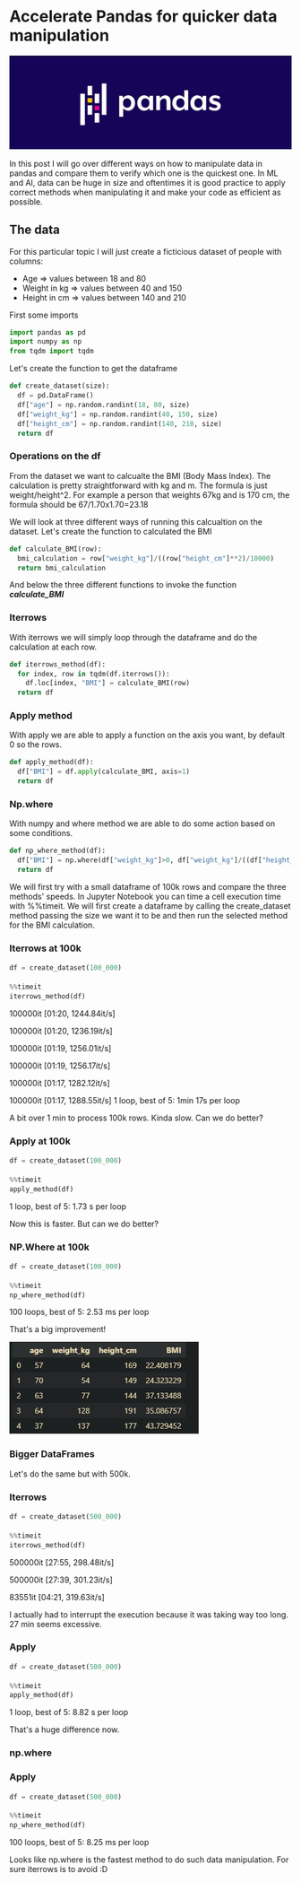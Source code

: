 # Accelerate Pandas for quicker data manipulation

![Pandas](/images/Pandas_logo.jpg)

In this post I will go over different ways on how to manipulate data in pandas and compare them to verify which one is the quickest one.
In ML and AI, data can be huge in size and oftentimes it is good practice to apply correct methods when manipulating it and make your code as efficient as possible.

## The data

For this particular topic I will just create a ficticious dataset of people with columns:

- Age => values between 18 and 80
- Weight in kg => values between 40 and 150
- Height in cm => values between 140 and 210

First some imports

```python
import pandas as pd
import numpy as np
from tqdm import tqdm
```

Let's create the function to get the dataframe

```python
def create_dataset(size):
  df = pd.DataFrame()
  df["age"] = np.random.randint(18, 80, size)
  df["weight_kg"] = np.random.randint(40, 150, size)
  df["height_cm"] = np.random.randint(140, 210, size)
  return df
```

### Operations on the df

From the dataset we want to calcualte the BMI (Body Mass Index). The calculation is pretty straightforward with kg and m. The formula is just weight/height^2.
For example a person that weights 67kg and is 170 cm, the formula should be 67/1.70x1.70=23.18

We will look at three different ways of running this calcualtion on the dataset. 
Let's create the function to calculated the BMI

```python
def calculate_BMI(row):
  bmi_calculation = row["weight_kg"]/((row["height_cm"]**2)/10000)
  return bmi_calculation
```

And below the three different functions to invoke the function ***calculate_BMI***

### Iterrows
With iterrows we will simply loop through the dataframe and do the calculation at each row. 
```python
def iterrows_method(df):
  for index, row in tqdm(df.iterrows()):
    df.loc[index, "BMI"] = calculate_BMI(row)
  return df
```
### Apply method
With apply we are able to apply a function on the axis you want, by default 0 so the rows. 
```python
def apply_method(df):
  df["BMI"] = df.apply(calculate_BMI, axis=1)
  return df
```
### Np.where
With numpy and where method we are able to do some action based on some conditions.
```python
def np_where_method(df):
  df["BMI"] = np.where(df["weight_kg"]>0, df["weight_kg"]/((df["height_cm"]**2)/10000), 0)
  return df
```

We will first try with a small dataframe of 100k rows and compare the three methods' speeds. 
In Jupyter Notebook you can time a cell execution time with %%timeit. 
We will first create a dataframe by calling the create_dataset method passing the size we want it to be and then run the selected method for the BMI calculation.

### Iterrows at 100k

```python
df = create_dataset(100_000)

%%timeit
iterrows_method(df)
```
100000it [01:20, 1244.84it/s]

100000it [01:20, 1236.19it/s]

100000it [01:19, 1256.01it/s]

100000it [01:19, 1256.17it/s]

100000it [01:17, 1282.12it/s]

100000it [01:17, 1288.55it/s]
1 loop, best of 5: 1min 17s per loop

A bit over 1 min to process 100k rows. Kinda slow. Can we do better?

### Apply at 100k

```python
df = create_dataset(100_000)

%%timeit
apply_method(df)
```
1 loop, best of 5: 1.73 s per loop

Now this is faster. But can we do better?

### NP.Where at 100k

```python
df = create_dataset(100_000)

%%timeit
np_where_method(df)
```
100 loops, best of 5: 2.53 ms per loop

That's a big improvement! 

![DataFrame](/images/BMI_Example.PNG)

### Bigger DataFrames

Let's do the same but with 500k. 

### Iterrows

```python
df = create_dataset(500_000)

%%timeit
iterrows_method(df)
```
500000it [27:55, 298.48it/s]

500000it [27:39, 301.23it/s]

83551it [04:21, 319.63it/s]

I actually had to interrupt the execution because it was taking way too long. 27 min seems excessive. 

### Apply 
```python
df = create_dataset(500_000)

%%timeit
apply_method(df)

```
1 loop, best of 5: 8.82 s per loop

That's a huge difference now.

### np.where

### Apply 
```python
df = create_dataset(500_000)

%%timeit
np_where_method(df)
```
100 loops, best of 5: 8.25 ms per loop

Looks like np.where is the fastest method to do such data manipulation. For sure iterrows is to avoid :D 



